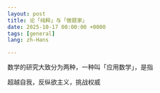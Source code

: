 ```yaml
---
layout: post
title: 论「纯粹」与「做题家」
date: 2025-10-17 00:00:00 +0000
tags: [general]
lang: zh-Hans

---
```

<div class="cn-prose">

<p>
数学的研究大致分为两种，一种叫「应用数学」，是指



</p>
<p>
超越自我，反纵欲主义，挑战权威
</p>
</div>
